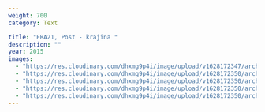 ```yaml
---
weight: 700
category: Text

title: "ERA21, Post - krajina "
description: ""
year: 2015
images:
  - "https://res.cloudinary.com/dhxmg9p4i/image/upload/v1628172347/archweb/scan-31.jpg"
  - "https://res.cloudinary.com/dhxmg9p4i/image/upload/v1628172350/archweb/scan-33.jpg"
  - "https://res.cloudinary.com/dhxmg9p4i/image/upload/v1628172350/archweb/scan-32.jpg"
  - "https://res.cloudinary.com/dhxmg9p4i/image/upload/v1628172350/archweb/scan-35.jpg"
  - "https://res.cloudinary.com/dhxmg9p4i/image/upload/v1628172350/archweb/scan-34.jpg"
---
```

